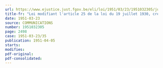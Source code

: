 ```yaml
---
url: https://www.ejustice.just.fgov.be/eli/loi/1951/03/23/1951032305/justel
title-fr: "Loi modifiant l'article 25 de la loi du 19 juillet 1930, créant [Belgacom] (modifié par L 1991-03-21/30, art. 55)"
date: 1951-03-23
source: COMMUNICATIONS
number: 1951032305
page: 2498
case: 1951-03-23/35
publication: 1951-04-05
starts:
modifies:
pdf-original:
pdf-consolidated:
---
```


